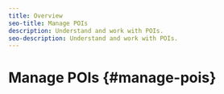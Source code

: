 ```yaml
---
title: Overview
seo-title: Manage POIs
description: Understand and work with POIs. 
seo-description: Understand and work with POIs. 
---
```


# Manage POIs {#manage-pois}